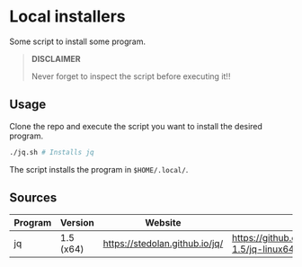 # Local installers

Some script to install some program.

> **DISCLAIMER**
>
> Never forget to inspect the script before executing it!!

## Usage

Clone the repo and execute the script you want to install the desired program.

```sh
./jq.sh # Installs jq
```

The script installs the program in `$HOME/.local/`.

## Sources

|	Program	|	Version			|	Website							|	Download link														|
|-----------|-------------------|-----------------------------------|-----------------------------------------------------------------------|
|	jq		|	1.5 (x64)		|	https://stedolan.github.io/jq/	|	https://github.com/stedolan/jq/releases/download/jq-1.5/jq-linux64	|
